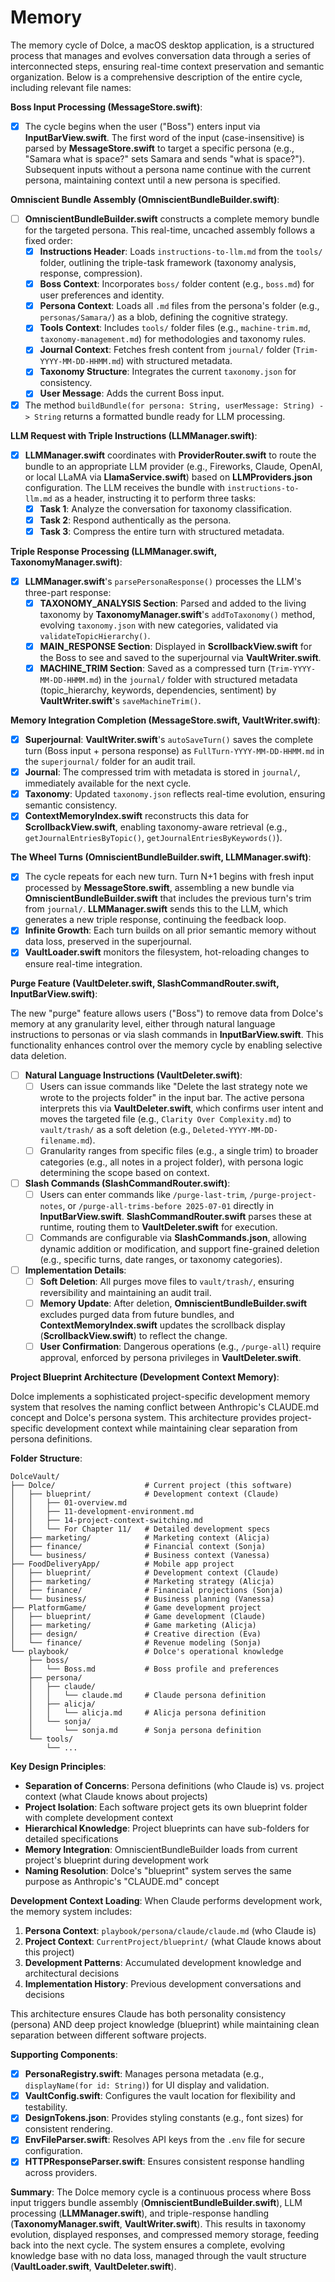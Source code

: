 # Memory

The memory cycle of Dolce, a macOS desktop application, is a structured process that manages and evolves conversation data through a series of interconnected steps, ensuring real-time context preservation and semantic organization. Below is a comprehensive description of the entire cycle, including relevant file names:

**Boss Input Processing (MessageStore.swift)**:
- [x] The cycle begins when the user ("Boss") enters input via **InputBarView.swift**. The first word of the input (case-insensitive) is parsed by **MessageStore.swift** to target a specific persona (e.g., "Samara what is space?" sets Samara and sends "what is space?"). Subsequent inputs without a persona name continue with the current persona, maintaining context until a new persona is specified.

**Omniscient Bundle Assembly (OmniscientBundleBuilder.swift)**:
- [ ] **OmniscientBundleBuilder.swift** constructs a complete memory bundle for the targeted persona. This real-time, uncached assembly follows a fixed order:
  - [x] **Instructions Header**: Loads `instructions-to-llm.md` from the `tools/` folder, outlining the triple-task framework (taxonomy analysis, response, compression).
  - [x] **Boss Context**: Incorporates `boss/` folder content (e.g., `boss.md`) for user preferences and identity.
  - [x] **Persona Context**: Loads all `.md` files from the persona's folder (e.g., `personas/Samara/`) as a blob, defining the cognitive strategy.
  - [x] **Tools Context**: Includes `tools/` folder files (e.g., `machine-trim.md`, `taxonomy-management.md`) for methodologies and taxonomy rules.
  - [x] **Journal Context**: Fetches fresh content from `journal/` folder (`Trim-YYYY-MM-DD-HHMM.md`) with structured metadata.
  - [x] **Taxonomy Structure**: Integrates the current `taxonomy.json` for consistency.
  - [x] **User Message**: Adds the current Boss input.
- [x] The method `buildBundle(for persona: String, userMessage: String) -> String` returns a formatted bundle ready for LLM processing.

**LLM Request with Triple Instructions (LLMManager.swift)**:
- [x] **LLMManager.swift** coordinates with **ProviderRouter.swift** to route the bundle to an appropriate LLM provider (e.g., Fireworks, Claude, OpenAI, or local LLaMA via **LlamaService.swift**) based on **LLMProviders.json** configuration. The LLM receives the bundle with `instructions-to-llm.md` as a header, instructing it to perform three tasks:
  - [x] **Task 1**: Analyze the conversation for taxonomy classification.
  - [x] **Task 2**: Respond authentically as the persona.
  - [x] **Task 3**: Compress the entire turn with structured metadata.

**Triple Response Processing (LLMManager.swift, TaxonomyManager.swift)**:
- [x] **LLMManager.swift**'s `parsePersonaResponse()` processes the LLM's three-part response:
  - [x] **TAXONOMY_ANALYSIS Section**: Parsed and added to the living taxonomy by **TaxonomyManager.swift**'s `addToTaxonomy()` method, evolving `taxonomy.json` with new categories, validated via `validateTopicHierarchy()`.
  - [x] **MAIN_RESPONSE Section**: Displayed in **ScrollbackView.swift** for the Boss to see and saved to the superjournal via **VaultWriter.swift**.
  - [x] **MACHINE_TRIM Section**: Saved as a compressed turn (`Trim-YYYY-MM-DD-HHMM.md`) in the `journal/` folder with structured metadata (topic_hierarchy, keywords, dependencies, sentiment) by **VaultWriter.swift**'s `saveMachineTrim()`.

**Memory Integration Completion (MessageStore.swift, VaultWriter.swift)**:
- [x] **Superjournal**: **VaultWriter.swift**'s `autoSaveTurn()` saves the complete turn (Boss input + persona response) as `FullTurn-YYYY-MM-DD-HHMM.md` in the `superjournal/` folder for an audit trail.
- [x] **Journal**: The compressed trim with metadata is stored in `journal/`, immediately available for the next cycle.
- [x] **Taxonomy**: Updated `taxonomy.json` reflects real-time evolution, ensuring semantic consistency.
- [x] **ContextMemoryIndex.swift** reconstructs this data for **ScrollbackView.swift**, enabling taxonomy-aware retrieval (e.g., `getJournalEntriesByTopic()`, `getJournalEntriesByKeywords()`).

**The Wheel Turns (OmniscientBundleBuilder.swift, LLMManager.swift)**:
- [x] The cycle repeats for each new turn. Turn N+1 begins with fresh input processed by **MessageStore.swift**, assembling a new bundle via **OmniscientBundleBuilder.swift** that includes the previous turn's trim from `journal/`. **LLMManager.swift** sends this to the LLM, which generates a new triple response, continuing the feedback loop.
- [x] **Infinite Growth**: Each turn builds on all prior semantic memory without data loss, preserved in the superjournal.
- [x] **VaultLoader.swift** monitors the filesystem, hot-reloading changes to ensure real-time integration.

**Purge Feature (VaultDeleter.swift, SlashCommandRouter.swift, InputBarView.swift)**:

The new "purge" feature allows users ("Boss") to remove data from Dolce's memory at any granularity level, either through natural language instructions to personas or via slash commands in **InputBarView.swift**. This functionality enhances control over the memory cycle by enabling selective data deletion.

- [ ] **Natural Language Instructions (VaultDeleter.swift)**:
  - [ ] Users can issue commands like "Delete the last strategy note we wrote to the projects folder" in the input bar. The active persona interprets this via **VaultDeleter.swift**, which confirms user intent and moves the targeted file (e.g., `Clarity Over Complexity.md`) to `vault/trash/` as a soft deletion (e.g., `Deleted-YYYY-MM-DD-filename.md`).
  - [ ] Granularity ranges from specific files (e.g., a single trim) to broader categories (e.g., all notes in a project folder), with persona logic determining the scope based on context.

- [ ] **Slash Commands (SlashCommandRouter.swift)**:
  - [ ] Users can enter commands like `/purge-last-trim`, `/purge-project-notes`, or `/purge-all-trims-before 2025-07-01` directly in **InputBarView.swift**. **SlashCommandRouter.swift** parses these at runtime, routing them to **VaultDeleter.swift** for execution.
  - [ ] Commands are configurable via **SlashCommands.json**, allowing dynamic addition or modification, and support fine-grained deletion (e.g., specific turns, date ranges, or taxonomy categories).

- [ ] **Implementation Details**:
  - [ ] **Soft Deletion**: All purges move files to `vault/trash/`, ensuring reversibility and maintaining an audit trail.
  - [ ] **Memory Update**: After deletion, **OmniscientBundleBuilder.swift** excludes purged data from future bundles, and **ContextMemoryIndex.swift** updates the scrollback display (**ScrollbackView.swift**) to reflect the change.
  - [ ] **User Confirmation**: Dangerous operations (e.g., `/purge-all`) require approval, enforced by persona privileges in **VaultDeleter.swift**.

**Project Blueprint Architecture (Development Context Memory)**:

Dolce implements a sophisticated project-specific development memory system that resolves the naming conflict between Anthropic's CLAUDE.md concept and Dolce's persona system. This architecture provides project-specific development context while maintaining clear separation from persona definitions.

**Folder Structure**:
```
DolceVault/
├── Dolce/                    # Current project (this software)
│   ├── blueprint/            # Development context (Claude)
│   │   ├── 01-overview.md
│   │   ├── 11-development-environment.md
│   │   ├── 14-project-context-switching.md
│   │   └── For Chapter 11/   # Detailed development specs
│   ├── marketing/            # Marketing context (Alicja)
│   ├── finance/              # Financial context (Sonja)
│   └── business/             # Business context (Vanessa)
├── FoodDeliveryApp/          # Mobile app project
│   ├── blueprint/            # Development context (Claude)
│   ├── marketing/            # Marketing strategy (Alicja)
│   ├── finance/              # Financial projections (Sonja)
│   └── business/             # Business planning (Vanessa)
├── PlatformGame/             # Game development project
│   ├── blueprint/            # Game development (Claude)
│   ├── marketing/            # Game marketing (Alicja)
│   ├── design/               # Creative direction (Eva)
│   └── finance/              # Revenue modeling (Sonja)
└── playbook/                 # Dolce's operational knowledge
    ├── boss/
    │   └── Boss.md           # Boss profile and preferences
    ├── persona/
    │   ├── claude/
    │   │   └── claude.md     # Claude persona definition
    │   ├── alicja/
    │   │   └── alicja.md     # Alicja persona definition
    │   └── sonja/
    │       └── sonja.md      # Sonja persona definition
    └── tools/
        └── ...
```

**Key Design Principles**:
- **Separation of Concerns**: Persona definitions (who Claude is) vs. project context (what Claude knows about projects)
- **Project Isolation**: Each software project gets its own blueprint folder with complete development context
- **Hierarchical Knowledge**: Project blueprints can have sub-folders for detailed specifications
- **Memory Integration**: OmniscientBundleBuilder loads from current project's blueprint during development work
- **Naming Resolution**: Dolce's "blueprint" system serves the same purpose as Anthropic's "CLAUDE.md" concept

**Development Context Loading**:
When Claude performs development work, the memory system includes:
1. **Persona Context**: `playbook/persona/claude/claude.md` (who Claude is)
2. **Project Context**: `CurrentProject/blueprint/` (what Claude knows about this project)
3. **Development Patterns**: Accumulated development knowledge and architectural decisions
4. **Implementation History**: Previous development conversations and decisions

This architecture ensures Claude has both personality consistency (persona) AND deep project knowledge (blueprint) while maintaining clean separation between different software projects.

**Supporting Components**:
- [x] **PersonaRegistry.swift**: Manages persona metadata (e.g., `displayName(for id: String)`) for UI display and validation.
- [x] **VaultConfig.swift**: Configures the vault location for flexibility and testability.
- [x] **DesignTokens.json**: Provides styling constants (e.g., font sizes) for consistent rendering.
- [x] **EnvFileParser.swift**: Resolves API keys from the `.env` file for secure configuration.
- [x] **HTTPResponseParser.swift**: Ensures consistent response handling across providers.

**Summary**:
The Dolce memory cycle is a continuous process where Boss input triggers bundle assembly (**OmniscientBundleBuilder.swift**), LLM processing (**LLMManager.swift**), and triple-response handling (**TaxonomyManager.swift**, **VaultWriter.swift**). This results in taxonomy evolution, displayed responses, and compressed memory storage, feeding back into the next cycle. The system ensures a complete, evolving knowledge base with no data loss, managed through the vault structure (**VaultLoader.swift**, **VaultDeleter.swift**).